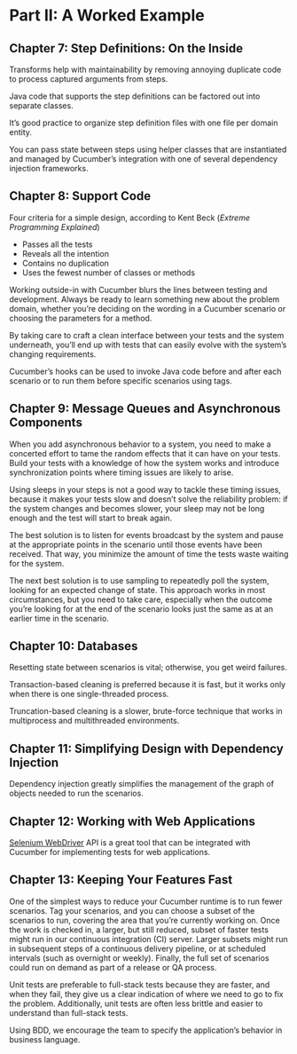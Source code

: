 # Part II: A Worked Example

## Chapter 7: Step Definitions: On the Inside

Transforms help with maintainability by removing annoying duplicate code to process captured arguments from steps.

Java code that supports the step definitions can be factored out into separate classes.

It’s good practice to organize step definition files with one file per domain entity.

You can pass state between steps using helper classes that are instantiated and managed by Cucumber’s integration with one of several dependency injection frameworks.

## Chapter 8: Support Code

Four criteria for a simple design, according to Kent Beck (*Extreme Programming Explained*)

* Passes all the tests
* Reveals all the intention
* Contains no duplication
* Uses the fewest number of classes or methods

Working outside-in with Cucumber blurs the lines between testing and development. Always be ready to learn something new about the problem domain, whether you’re deciding on the wording in a Cucumber scenario or choosing the parameters for a method.

By taking care to craft a clean interface between your tests and the system underneath, you’ll end up with tests that can easily evolve with the system’s changing requirements.

Cucumber’s hooks can be used to invoke Java code before and after each scenario or to run them before specific scenarios using tags.

## Chapter 9: Message Queues and Asynchronous Components

When you add asynchronous behavior to a system, you need to make a concerted effort to tame the random effects that it can have on your tests. Build your tests with a knowledge of how the system works and introduce synchronization points where timing issues are likely to arise.

Using sleeps in your steps is not a good way to tackle these timing issues, because it makes your tests slow and doesn’t solve the reliability problem: if the system changes and becomes slower, your sleep may not be long enough and the test will start to break again.

The best solution is to listen for events broadcast by the system and pause at the appropriate points in the scenario until those events have been received. That way, you minimize the amount of time the tests waste waiting for the system.

The next best solution is to use sampling to repeatedly poll the system, looking for an expected change of state. This approach works in most circumstances, but you need to take care, especially when the outcome you’re looking for at the end of the scenario looks just the same as at an earlier time in the scenario.

## Chapter 10: Databases

Resetting state between scenarios is vital; otherwise, you get weird failures.

Transaction-based cleaning is preferred because it is fast, but it works only when there is one single-threaded process.

Truncation-based cleaning is a slower, brute-force technique that works in multiprocess and multithreaded environments.

## Chapter 11: Simplifying Design with Dependency Injection

Dependency injection greatly simplifies the management of the graph of objects needed to run the scenarios.

## Chapter 12: Working with Web Applications

[Selenium WebDriver](https://www.selenium.dev/documentation/en/webdriver/) API is a great tool that can be integrated with Cucumber for implementing tests for web applications.

## Chapter 13: Keeping Your Features Fast

One of the simplest ways to reduce your Cucumber runtime is to run fewer scenarios. Tag your scenarios, and you can choose a subset of the scenarios to run, covering the area that you’re currently working on. Once the work is checked in, a larger, but still reduced, subset of faster tests might run in our continuous integration (CI) server. Larger subsets might run in subsequent steps of a continuous delivery pipeline, or at scheduled intervals (such as overnight or weekly). Finally, the full set of scenarios could run on demand as part of a release or QA process.

Unit tests are preferable to full-stack tests because they are faster, and when they fail, they give us a clear indication of where we need to go to fix the problem. Additionally, unit tests are often less brittle and easier to understand than full-stack tests.

Using BDD, we encourage the team to specify the application’s behavior in business language.
